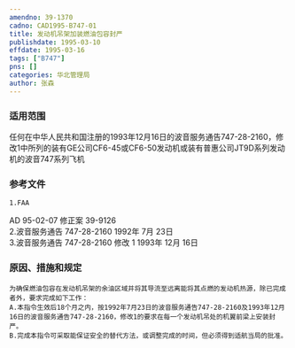 ```yaml
---
amendno: 39-1370  
cadno: CAD1995-B747-01  
title: 发动机吊架加装燃油包容封严  
publishdate: 1995-03-10  
effdate: 1995-03-16  
tags: ["B747"]  
pns: []  
categories: 华北管理局  
author: 张森  
---
```

  
### 适用范围  
任何在中华人民共和国注册的1993年12月16日的波音服务通告747-28-2160，修改1中所列的装有GE公司CF6-45或CF6-50发动机或装有普惠公司JT9D系列发动机的波音747系列飞机  
  
<!--more-->  
### 参考文件  
    1.FAA  
AD 95-02-07 修正案 39-9126  
    2.波音服务通告 747-28-2160  1992年 7月 23日  
    3.波音服务通告 747-28-2160 修改 1 1993年 12月 16日  
  
### 原因、措施和规定  
    为确保燃油包容在发动机吊架的余油区域并将其导流至远离能将其点燃的发动机热源，除已完成者外，要求完成如下工作：  
    A.本指令生效后18个月之内，按1992年7月23日的波音服务通告747-28-2160及1993年12月16日的波音服务通告747-28-2160，修改1的要求在每一个发动机吊处的机翼前梁上安装封严。  
    B.完成本指令可采取能保证安全的替代方法，或调整完成的时间，但必须得到适航当局的批准。  
  
